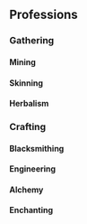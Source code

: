 ## Professions

### Gathering

#### Mining

#### Skinning

#### Herbalism

### Crafting

#### Blacksmithing

#### Engineering

#### Alchemy

#### Enchanting